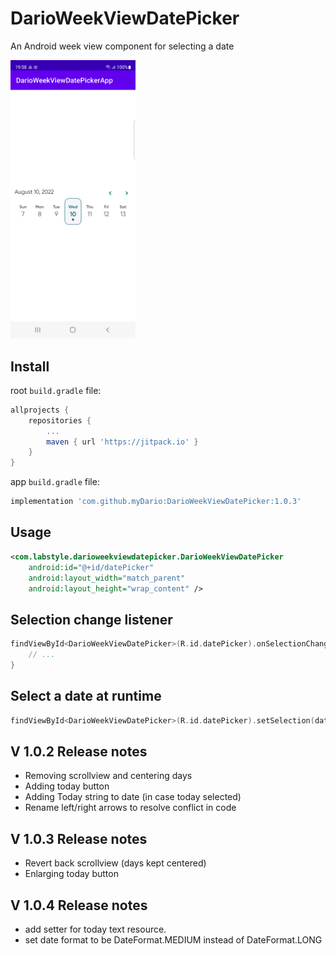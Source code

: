 # DarioWeekViewDatePicker
An Android week view component for selecting a date

<img src="art/screen0.png" width="200"/>

## Install
root `build.gradle` file:
```gradle
allprojects {
    repositories {
        ...
        maven { url 'https://jitpack.io' }
    }
}
```

app `build.gradle` file:
```gradle
implementation 'com.github.myDario:DarioWeekViewDatePicker:1.0.3'
```

## Usage
```xml
<com.labstyle.darioweekviewdatepicker.DarioWeekViewDatePicker
    android:id="@+id/datePicker"
    android:layout_width="match_parent"
    android:layout_height="wrap_content" />
```

## Selection change listener
```kotlin
findViewById<DarioWeekViewDatePicker>(R.id.datePicker).onSelectionChanged = { date ->
    // ...
}
```

## Select a date at runtime
```kotlin
findViewById<DarioWeekViewDatePicker>(R.id.datePicker).setSelection(date)
```

## V 1.0.2 Release notes
* Removing scrollview and centering days
* Adding today button
* Adding Today string to date (in case today selected)
* Rename left/right arrows to resolve conflict in code

## V 1.0.3 Release notes
* Revert back scrollview (days kept centered)
* Enlarging today button

## V 1.0.4 Release notes
* add setter for today text resource.
* set date format to be DateFormat.MEDIUM  instead of DateFormat.LONG